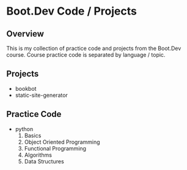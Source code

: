 # Boot.Dev Code / Projects




## Overview

This is my collection of practice code and projects from the Boot.Dev course. Course practice code is separated by language / topic.




## Projects

- bookbot
- static-site-generator




## Practice Code

- python
    1. Basics
    2. Object Oriented Programming
    3. Functional Programming
    4. Algorithms
    5. Data Structures
